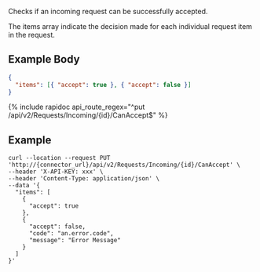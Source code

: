 Checks if an incoming request can be successfully accepted.

The items array indicate the decision made for each individual request item in the request.

## Example Body

```json
{
  "items": [{ "accept": true }, { "accept": false }]
}
```

{% include rapidoc api_route_regex="^put /api/v2/Requests/Incoming/{id}/CanAccept$" %}

## Example

```shell
curl --location --request PUT 'http://{connector_url}/api/v2/Requests/Incoming/{id}/CanAccept' \
--header 'X-API-KEY: xxx' \
--header 'Content-Type: application/json' \
--data '{
  "items": [
    {
      "accept": true
    },
    {
      "accept": false,
      "code": "an.error.code",
      "message": "Error Message"
    }
  ]
}'
```
